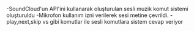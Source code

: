 -SoundCloud'un API'ini kullanarak oluşturulan sesli muzik komut sistemi oluşturuldu
-Mikrofon kullanım izni verilerek sesi metine çevrildi.
-play,next,skip vs gibi komutlar ile sesli komutlara sistem cevap veriyor
